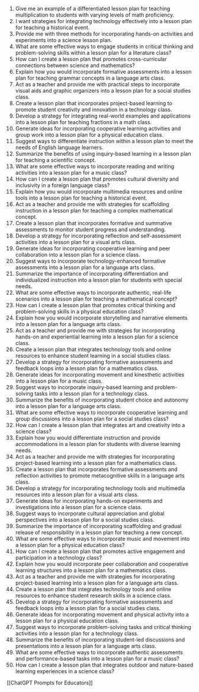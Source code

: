 1. Give me an example of a differentiated lesson plan for teaching multiplication to students with varying levels of math proficiency.
2. I want strategies for integrating technology effectively into a lesson plan for teaching a historical event.
3. Provide me with three methods for incorporating hands-on activities and experiments into a science lesson plan.
4. What are some effective ways to engage students in critical thinking and problem-solving skills within a lesson plan for a literature class?
5. How can I create a lesson plan that promotes cross-curricular connections between science and mathematics?
6. Explain how you would incorporate formative assessments into a lesson plan for teaching grammar concepts in a language arts class.
7. Act as a teacher and provide me with practical steps to incorporate visual aids and graphic organizers into a lesson plan for a social studies class.
8. Create a lesson plan that incorporates project-based learning to promote student creativity and innovation in a technology class.
9. Develop a strategy for integrating real-world examples and applications into a lesson plan for teaching fractions in a math class.
10. Generate ideas for incorporating cooperative learning activities and group work into a lesson plan for a physical education class.
11. Suggest ways to differentiate instruction within a lesson plan to meet the needs of English language learners.
12. Summarize the benefits of using inquiry-based learning in a lesson plan for teaching a scientific concept.
13. What are some effective ways to incorporate reading and writing activities into a lesson plan for a music class?
14. How can I create a lesson plan that promotes cultural diversity and inclusivity in a foreign language class?
15. Explain how you would incorporate multimedia resources and online tools into a lesson plan for teaching a historical event.
16. Act as a teacher and provide me with strategies for scaffolding instruction in a lesson plan for teaching a complex mathematical concept.
17. Create a lesson plan that incorporates formative and summative assessments to monitor student progress and understanding.
18. Develop a strategy for incorporating reflection and self-assessment activities into a lesson plan for a visual arts class.
19. Generate ideas for incorporating cooperative learning and peer collaboration into a lesson plan for a science class.
20. Suggest ways to incorporate technology-enhanced formative assessments into a lesson plan for a language arts class.
21. Summarize the importance of incorporating differentiation and individualized instruction into a lesson plan for students with special needs.
22. What are some effective ways to incorporate authentic, real-life scenarios into a lesson plan for teaching a mathematical concept?
23. How can I create a lesson plan that promotes critical thinking and problem-solving skills in a physical education class?
24. Explain how you would incorporate storytelling and narrative elements into a lesson plan for a language arts class.
25. Act as a teacher and provide me with strategies for incorporating hands-on and experiential learning into a lesson plan for a science class.
26. Create a lesson plan that integrates technology tools and online resources to enhance student learning in a social studies class.
27. Develop a strategy for incorporating formative assessments and feedback loops into a lesson plan for a mathematics class.
28. Generate ideas for incorporating movement and kinesthetic activities into a lesson plan for a music class.
29. Suggest ways to incorporate inquiry-based learning and problem-solving tasks into a lesson plan for a technology class.
30. Summarize the benefits of incorporating student choice and autonomy into a lesson plan for a language arts class.
31. What are some effective ways to incorporate cooperative learning and group discussions into a lesson plan for a social studies class?
32. How can I create a lesson plan that integrates art and creativity into a science class?
33. Explain how you would differentiate instruction and provide accommodations in a lesson plan for students with diverse learning needs.
34. Act as a teacher and provide me with strategies for incorporating project-based learning into a lesson plan for a mathematics class.
35. Create a lesson plan that incorporates formative assessments and reflection activities to promote metacognitive skills in a language arts class.
36. Develop a strategy for incorporating technology tools and multimedia resources into a lesson plan for a visual arts class.
37. Generate ideas for incorporating hands-on experiments and investigations into a lesson plan for a science class.
38. Suggest ways to incorporate cultural appreciation and global perspectives into a lesson plan for a social studies class.
39. Summarize the importance of incorporating scaffolding and gradual release of responsibility in a lesson plan for teaching a new concept.
40. What are some effective ways to incorporate music and movement into a lesson plan for a physical education class?
41. How can I create a lesson plan that promotes active engagement and participation in a technology class?
42. Explain how you would incorporate peer collaboration and cooperative learning structures into a lesson plan for a mathematics class.
43. Act as a teacher and provide me with strategies for incorporating project-based learning into a lesson plan for a language arts class.
44. Create a lesson plan that integrates technology tools and online resources to enhance student research skills in a science class.
45. Develop a strategy for incorporating formative assessments and feedback loops into a lesson plan for a social studies class.
46. Generate ideas for incorporating movement and physical activity into a lesson plan for a physical education class.
47. Suggest ways to incorporate problem-solving tasks and critical thinking activities into a lesson plan for a technology class.
48. Summarize the benefits of incorporating student-led discussions and presentations into a lesson plan for a language arts class.
49. What are some effective ways to incorporate authentic assessments and performance-based tasks into a lesson plan for a music class?
50. How can I create a lesson plan that integrates outdoor and nature-based learning experiences in a science class?

[[ChatGPT Prompts for Educators]]
